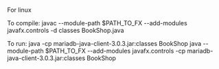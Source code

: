 For linux

To compile:
javac --module-path $PATH_TO_FX --add-modules javafx.controls -d classes  BookShop.java

To run:
java -cp mariadb-java-client-3.0.3.jar:classes BookShop
java --module-path $PATH_TO_FX --add-modules javafx.controls -cp mariadb-java-client-3.0.3.jar:classes BookShop
